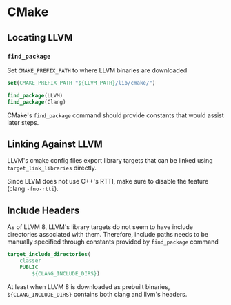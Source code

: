 # CMake

## Locating LLVM

### `find_package`

Set `CMAKE_PREFIX_PATH` to where LLVM binaries are downloaded

````cmake
set(CMAKE_PREFIX_PATH "${LLVM_PATH}/lib/cmake/")

find_package(LLVM)
find_package(Clang)
````

CMake's `find_package` command should provide constants that would assist later steps.

## Linking Against LLVM

LLVM's cmake config files export library targets that can be linked using `target_link_libraries` directly.

Since LLVM does not use C++'s RTTI, make sure to disable the feature (clang `-fno-rtti`).

## Include Headers

As of LLVM 8, LLVM's library targets do not seem to have include directories associated with them. Therefore, include paths needs to be manually specified through constants provided by `find_package` command

````cmake
target_include_directories(
    classer
    PUBLIC
        ${CLANG_INCLUDE_DIRS})
````

At least when LLVM 8 is downloaded as prebuilt binaries, `${CLANG_INCLUDE_DIRS}` contains both clang and llvm's headers.
